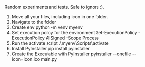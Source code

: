 Random experiments and tests. Safe to ignore :).

1. Move all your files, including icon in one folder.
2. Navigate to the folder
2. Create env 
	python -m venv myenv
3. Set execution policy for the environment 
	Set-ExecutionPolicy -ExecutionPolicy AllSigned -Scope Process
4. Run the activate script
	.\myenv\Scripts\activate
5. Install PyInstaller
	pip install pyinstaller
6. Create the Executable with PyInstaller
	pyinstaller --onefile --icon=icon.ico main.py
